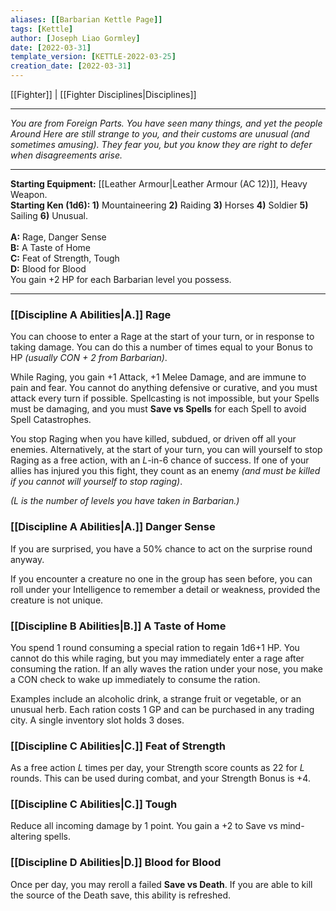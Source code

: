 ```yaml
---
aliases: [[Barbarian Kettle Page]]
tags: [Kettle]
author: [Joseph Liao Gormley]
date: [2022-03-31]
template_version: [KETTLE-2022-03-25]
creation_date: [2022-03-31]
---
```

[[Fighter]] | [[Fighter Disciplines|Disciplines]]
___
*You are from Foreign Parts. You have seen many things, and yet the people Around Here are still strange to you, and their customs are unusual (and sometimes amusing). They fear you, but you know they are right to defer when disagreements arise.*
<!--Your skill with a saber is only outmatched by your ability to induce ire in your foes. You'll stop at nothing to be recognized for your devilish escapades.

You look out for yourself at all costs. 

Duelling Schlager https://www.dannydutch.com/post/the-traditional-german-sword-fighting-tradition-called-mensur-->
___
**Starting Equipment:** [[Leather Armour|Leather Armour (AC 12)]], Heavy Weapon.<br>**Starting Ken (1d6): 1)** Mountaineering **2)** Raiding **3)** Horses **4)** Soldier **5)** Sailing **6)** Unusual.<br><br>**A:** Rage, Danger Sense<br>**B:** A Taste of Home<br>**C:** Feat of Strength, Tough<br>**D:** Blood for Blood<br>
You gain +$2$ HP for each Barbarian level you possess.
___
### [[Discipline A Abilities|A.]] Rage
You can choose to enter a Rage at the start of your turn, or in response to taking damage. You can do this a number of times equal to your Bonus to HP *(usually CON + $2$ from Barbarian)*.

<!--You might scream and froth, or stare in battle-focus, or merely let a facade drop and give in to ancient urges, brutal warrior training, or religious fanaticism.-->

While Raging, you gain +$1$ Attack, +$1$ Melee Damage, and are immune to pain and fear. You cannot do anything defensive or curative, and you must attack every turn if possible. <!--or tactical with your allies. All you can do is
attempt to kill things. -->Spellcasting is not impossible, but your Spells must be damaging,<!-- which deal +2
damage (if single target) or +1 damage
(if multiple targets). --> and you must **Save vs Spells** for each Spell to avoid Spell Catastrophes. <!--Mishaps and
Dooms-->

You stop Raging when you have killed, subdued, or driven off all your enemies. Alternatively, at the start of your turn, you can will yourself to stop Raging as a free action, with an $L$-in-6 chance of success. If one of your allies has injured you this fight, they count as an enemy *(and must be killed if you cannot will yourself to stop raging)*.

*($L$ is the number of levels you have taken in Barbarian.)*

### [[Discipline A Abilities|A.]] Danger Sense
If you are surprised, you have a 50% chance to act on the surprise round anyway.

If you encounter a creature no one in the group has seen before, you can roll under your Intelligence to remember a detail or weakness, provided the creature is not unique.

### [[Discipline B Abilities|B.]] A Taste of Home
You spend 1 round consuming a special ration to regain 1d6+$1$ HP. You cannot do this while raging, but you may immediately enter a rage after consuming the ration. If an ally waves the ration under your nose, you make a CON check to wake up immediately to consume the ration.

Examples include an alcoholic drink, a strange fruit or vegetable, or an unusual herb. Each ration costs 1 GP and can be purchased in any trading city. A single inventory slot holds 3 doses. 

### [[Discipline C Abilities|C.]] Feat of Strength
As a free action $L$ times per day, your Strength score counts as 22 for $L$ rounds. This can be used during combat, and your Strength Bonus is +$4$.

### [[Discipline C Abilities|C.]] Tough
Reduce all incoming damage by $1$ point. You gain a +$2$ to Save vs
mind-altering spells.

### [[Discipline D Abilities|D.]] Blood for Blood
Once per day, you may reroll a failed **Save vs Death**. If you are able to kill the source of the Death save, this ability is refreshed.

<!-- if you fail a Death saving throw, you may immediately choose to reroll it. If you are able to kill the
source of the Death saving throw, this
ability is refreshed. -->

<!--Based on the Barbarian by Skerples from Coins and Scrolls.-->